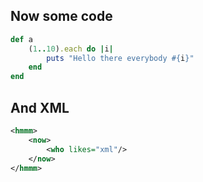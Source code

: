 Now some code
-------------

```ruby
def a
	(1..10).each do |i|
		puts "Hello there everybody #{i}"
	end
end
```

And XML
-------------

```xml
<hmmm>
	<now>
		<who likes="xml"/>
	</now>
</hmmm>
```

